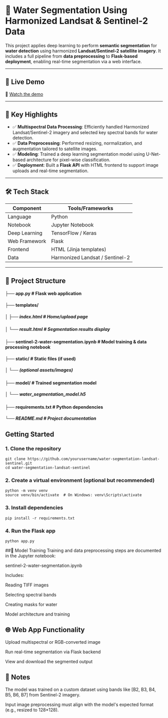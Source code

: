 # 🌊 Water Segmentation Using Harmonized Landsat & Sentinel-2 Data

This project applies deep learning to perform **semantic segmentation** for **water detection** using harmonized **Landsat/Sentinel-2 satellite imagery**. It includes a full pipeline from **data preprocessing** to **Flask-based deployment**, enabling real-time segmentation via a web interface.

---

## 🚀 Live Demo

🔗 [Watch the demo](https://drive.google.com/file/d/1mXJF9WPDwUBScqout8YQNMxHYu_5l4Yz/view?usp=sharing)

---

## 🧠 Key Highlights

- ✅ **Multispectral Data Processing**: Efficiently handled Harmonized Landsat/Sentinel-2 imagery and selected key spectral bands for water detection.
- ✅ **Data Preprocessing**: Performed resizing, normalization, and augmentation tailored to satellite images.
- ✅ **Modeling**: Trained a deep learning segmentation model using U-Net-based architecture for pixel-wise classification.
- ✅ **Deployment**: Built a **Flask API** with HTML frontend to support image uploads and real-time segmentation.

---

## 🛠️ Tech Stack

| Component        | Tools/Frameworks              |
|------------------|-------------------------------|
| Language         | Python                        |
| Notebook         | Jupyter Notebook              |
| Deep Learning    | TensorFlow / Keras            |
| Web Framework    | Flask                         |
| Frontend         | HTML (Jinja templates)        |
| Data             | Harmonized Landsat / Sentinel-2 |

---

## 📁 Project Structure
#### ├── app.py # Flask web application
#### ├── templates/
##### │ ├── index.html # Home/upload page
##### │ └── result.html # Segmentation results display
#### ├── sentinel-2-water-segmentation.ipynb # Model training & data processing notebook
#### ├── static/ # Static files (if used)
##### │ └── (optional assets/images)
#### ├── model/ # Trained segmentation model
##### │ └── water_segmentation_model.h5
#### ├── requirements.txt # Python dependencies
##### └── README.md # Project documentation
## Getting Started
### 1. Clone the repository
```
git clone https://github.com/yourusername/water-segmentation-landsat-sentinel.git
cd water-segmentation-landsat-sentinel
```

### 2. Create a virtual environment (optional but recommended)
```
python -m venv venv
source venv/bin/activate  # On Windows: venv\Scripts\activate
```
### 3. Install dependencies
```
pip install -r requirements.txt

```
### 4. Run the Flask app
```
python app.py
```
##📓 Model Training
Training and data preprocessing steps are documented in the Jupyter notebook:

sentinel-2-water-segmentation.ipynb

Includes:

Reading TIFF images

Selecting spectral bands

Creating masks for water

Model architecture and training

## 🌐 Web App Functionality
Upload multispectral or RGB-converted image

Run real-time segmentation via Flask backend

View and download the segmented output

## 📌 Notes
The model was trained on a custom dataset using bands like [B2, B3, B4, B5, B6, B7] from Sentinel-2 imagery.

Input image preprocessing must align with the model's expected format (e.g., resized to 128×128).

